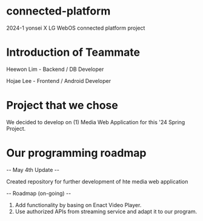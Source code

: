 # connected-platform
2024-1 yonsei X LG WebOS connected platform project

# Introduction of Teammate

Heewon Lim - Backend / DB Developer

Hojae Lee - Frontend / Android Developer

# Project that we chose 
We decided to develop on (1) Media Web Application for this '24 Spring Project.


# Our programming roadmap
-- May 4th Update --

Created repository for further development of hte media web application

-- Roadmap (on-going) -- 

1. Add functionality by basing on Enact Video Player.
2. Use authorized APIs from streaming service and adapt it to our program.



